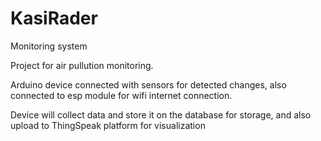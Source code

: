 # KasiRader
Monitoring system

Project for air pullution monitoring.

Arduino device connected with sensors for detected changes,
also connected to esp module for wifi internet connection.

Device will collect data and store it on the database for storage,
and also upload to ThingSpeak platform for visualization
